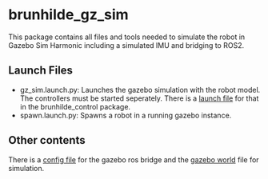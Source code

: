 # brunhilde_gz_sim
This package contains all files and tools needed to simulate the robot in Gazebo Sim Harmonic including a simulated IMU and bridging to ROS2.

## Launch Files
- gz_sim.launch.py: Launches the gazebo simulation with the robot model. The controllers must be started seperately. There is a [launch file](src/brunhilde_control/launch/sim_control.launch.py)
for that in the brunhilde_control package.
- spawn.launch.py: Spawns a robot in a running gazebo instance.

## Other contents
There is a [config file](src/brunhilde_gz_sim/config/gz_bridge.yaml) for the gazebo ros bridge and the [gazebo world](src/brunhilde_gz_sim/worlds/flat.sdf) file for simulation.